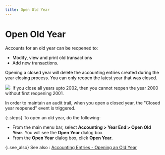 ```yaml
---
title: Open Old Year
---
```


# Open Old Year


<font color="#000000" class="hcp1">Accounts for an old year can be reopened to:</font>

- <font color="#000000" class="hcp1">Modify, view and print old transactions</font>
- <font color="#000000" class="hcp1">Add new transactions.</font>



<font color="#000000" class="hcp1">Opening a closed year will delete the accounting 
 entries created during the year closing process. </font><font color="#000000" class="hcp1">You can only reopen the latest year that was closed.</font>


![]({{site.acc_baseurl}}/img/example.gif)  If  you close all years upto  2002, then you cannot reopen the year 2000 without first reopening 2001.


In order to maintain an audit trail, when you open a  closed year, the "Closed year reopened" event is triggered.


{:.steps}
To open an old year, do the following:

- From the main  menu bar, select **Accounting &gt; Year 
 End &gt; Open Old Year**. You will see the **Open 
 Year** dialog box.
- From the **Open Year** dialog box, click **Open 
 Year**.



{:.see_also}
See also
: [Accounting  Entries - Opening an Old Year]({{site.acc_baseurl}}/year-end-closing/reopen-old-year/accounting_entries_opening_an_old_year.html)
